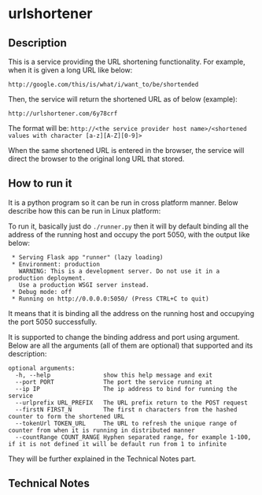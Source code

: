 # urlshortener
## Description
This is a service providing the URL shortening functionality. For example, when it is given a long URL like below:

```http://google.com/this/is/what/i/want_to/be/shortended```

Then, the service will return the shortened URL as of below (example):

```http://urlshortener.com/6y78crf```

The format will be: `http://<the service provider host name>/<shortened values with character [a-z][A-Z][0-9]>`
  
When the same shortened URL is entered in the browser, the service will direct the browser to the original long URL that stored.

## How to run it
It is a python program so it can be run in cross platform manner. Below describe how this can be run in Linux platform:

To run it, basically just do ```./runner.py``` then it will by default binding all the address of the running host and occupy the port 5050, with the output like below:

```
 * Serving Flask app "runner" (lazy loading)
 * Environment: production
   WARNING: This is a development server. Do not use it in a production deployment.
   Use a production WSGI server instead.
 * Debug mode: off
 * Running on http://0.0.0.0:5050/ (Press CTRL+C to quit)
```

It means that it is binding all the address on the running host and occupying the port 5050 successfully.

It is supported to change the binding address and port using argument. Below are all the arguments (all of them are optional) that supported and its description:

```
optional arguments:
  -h, --help               show this help message and exit
  --port PORT              The port the service running at
  --ip IP                  The ip address to bind for running the service
  --urlprefix URL_PREFIX   The URL prefix return to the POST request
  --firstN FIRST_N         The first n characters from the hashed counter to form the shortened URL
  --tokenUrl TOKEN_URL     The URL to refresh the unique range of counter from when it is running in distributed manner
  --countRange COUNT_RANGE Hyphen separated range, for example 1-100, if it is not defined it will be default run from 1 to infinite

```

They will be further explained in the Technical Notes part.

## Technical Notes
